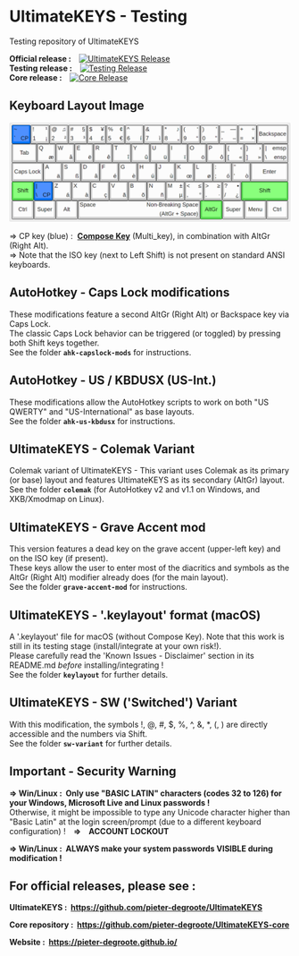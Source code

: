 # UltimateKEYS - Testing

Testing repository of UltimateKEYS

**Official release&nbsp;:**&emsp;[![UltimateKEYS Release](https://img.shields.io/github/release/pieter-degroote/UltimateKEYS.svg)](https://github.com/pieter-degroote/UltimateKEYS/releases)  
**Testing release&nbsp;:**&emsp;[![Testing Release](https://img.shields.io/github/release/pieter-degroote/UltimateKEYS-testing.svg?label=testing)](https://github.com/pieter-degroote/UltimateKEYS-testing/releases)  
**Core release&nbsp;:**&emsp;[![Core Release](https://img.shields.io/github/release/pieter-degroote/UltimateKEYS-core.svg?label=core)](https://github.com/pieter-degroote/UltimateKEYS-core/releases)

## Keyboard Layout Image

![UltimateKEYS - Keyboard Layout Image](images/UltimateKEYS%20-%20Keyboard%20Layout%20Image.png)

=&gt; CP key (blue) : &nbsp;**[Compose Key](https://pieter-degroote.github.io/UltimateKEYS/documentation.html#Compose_Key_Sequences)** (Multi_key), in combination with AltGr (Right Alt).  
=&gt; Note that the ISO key (next to Left Shift) is not present on standard ANSI keyboards.

## AutoHotkey - Caps Lock modifications

These modifications feature a second AltGr (Right Alt) or Backspace key via Caps Lock.  
The classic Caps Lock behavior can be triggered (or toggled) by pressing both Shift keys together.  
See the folder **`ahk-capslock-mods`** for instructions.

## AutoHotkey - US / KBDUSX (US-Int.)

These modifications allow the AutoHotkey scripts to work on both "US QWERTY" and "US-International" as base layouts.  
See the folder **`ahk-us-kbdusx`** for instructions.

## UltimateKEYS - Colemak Variant

Colemak variant of UltimateKEYS - This variant uses Colemak as its primary (or base) layout and features UltimateKEYS as its secondary (AltGr) layout.  
See the folder **`colemak`** (for AutoHotkey v2 and v1.1 on Windows, and XKB/Xmodmap on Linux).

## UltimateKEYS - Grave Accent mod

This version features a dead key on the grave accent (upper-left key) and on the ISO key (if present).  
These keys allow the user to enter most of the diacritics and symbols as the AltGr (Right Alt) modifier already does (for the main layout).  
See the folder **`grave-accent-mod`** for instructions.

## UltimateKEYS - '.keylayout' format (macOS)

A '.keylayout' file for macOS (without Compose Key). Note that this work is still in its testing stage (install/integrate at your own risk!).  
Please carefully read the 'Known Issues - Disclaimer' section in its README.md *before* installing/integrating&nbsp;!  
See the folder **`keylayout`** for further details.

## UltimateKEYS - SW ('Switched') Variant

With this modification, the symbols !, @, #, $, %, ^, &, \*, (, ) are directly accessible and the numbers via Shift.  
See the folder **`sw-variant`** for further details.

## Important - Security Warning

**=&gt; Win/Linux&nbsp;: &nbsp;Only use "BASIC LATIN" characters (codes 32 to 126) for your Windows, Microsoft Live and Linux passwords&nbsp;!**  
Otherwise, it might be impossible to type any Unicode character higher than "Basic Latin" at the login screen/prompt (due to a different keyboard configuration) !&emsp;**=&gt;&emsp;ACCOUNT LOCKOUT**

**=&gt; Win/Linux&nbsp;: &nbsp;ALWAYS make your system passwords VISIBLE during modification&nbsp;!**

## For official releases, please see&nbsp;:

**UltimateKEYS&nbsp;: &nbsp;https://github.com/pieter-degroote/UltimateKEYS**

**Core repository&nbsp;: &nbsp;https://github.com/pieter-degroote/UltimateKEYS-core**

**Website&nbsp;: &nbsp;https://pieter-degroote.github.io/**

